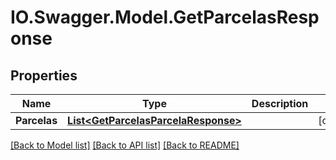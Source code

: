 # IO.Swagger.Model.GetParcelasResponse
## Properties

Name | Type | Description | Notes
------------ | ------------- | ------------- | -------------
**Parcelas** | [**List&lt;GetParcelasParcelaResponse&gt;**](GetParcelasParcelaResponse.md) |  | [optional] 

[[Back to Model list]](../README.md#documentation-for-models) [[Back to API list]](../README.md#documentation-for-api-endpoints) [[Back to README]](../README.md)

